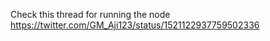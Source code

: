 Check this thread for running the node <br>
https://twitter.com/GM_Aji123/status/1521122937759502336